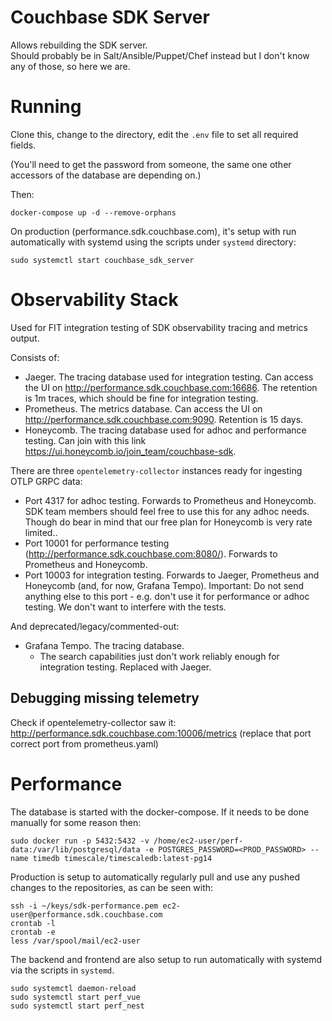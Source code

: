 # Couchbase SDK Server
Allows rebuilding the SDK server.  
Should probably be in Salt/Ansible/Puppet/Chef instead but I don't know any of those, so here we are.

# Running
Clone this, change to the directory, edit the `.env` file to set all required fields.

(You'll need to get the password from someone, the same one other accessors of the database are depending on.) 

Then:
```
docker-compose up -d --remove-orphans
```

On production (performance.sdk.couchbase.com), it's setup with run automatically with systemd using the scripts under `systemd` directory:

```
sudo systemctl start couchbase_sdk_server
```

# Observability Stack
Used for FIT integration testing of SDK observability tracing and metrics output.

Consists of:

* Jaeger.  The tracing database used for integration testing.  Can access the UI on http://performance.sdk.couchbase.com:16686.  The retention is 1m traces, which should be fine for integration testing. 
* Prometheus.  The metrics database.  Can access the UI on http://performance.sdk.couchbase.com:9090.  Retention is 15 days.
* Honeycomb.  The tracing database used for adhoc and performance testing.  Can join with this link https://ui.honeycomb.io/join_team/couchbase-sdk.

There are three `opentelemetry-collector` instances ready for ingesting OTLP GRPC data:

* Port 4317 for adhoc testing.  Forwards to Prometheus and Honeycomb.  SDK team members should feel free to use this for any adhoc needs.  Though do bear in mind that our free plan for Honeycomb is very rate limited..
* Port 10001 for performance testing (http://performance.sdk.couchbase.com:8080/).  Forwards to Prometheus and Honeycomb.
* Port 10003 for integration testing.  Forwards to Jaeger, Prometheus and Honeycomb (and, for now, Grafana Tempo).
Important: Do not send anything else to this port - e.g. don't use it for performance or adhoc testing.
We don't want to interfere with the tests.

And deprecated/legacy/commented-out:

* Grafana Tempo.  The tracing database.
  * The search capabilities just don't work reliably enough for integration testing.  Replaced with Jaeger.

## Debugging missing telemetry
Check if opentelemetry-collector saw it: http://performance.sdk.couchbase.com:10006/metrics (replace that port correct port from prometheus.yaml) 

# Performance
The database is started with the docker-compose.  If it needs to be done manually for some reason then: 
```
sudo docker run -p 5432:5432 -v /home/ec2-user/perf-data:/var/lib/postgresql/data -e POSTGRES_PASSWORD=<PROD_PASSWORD> --name timedb timescale/timescaledb:latest-pg14
```

Production is setup to automatically regularly pull and use any pushed changes to the repositories, as can be seen with:

```
ssh -i ~/keys/sdk-performance.pem ec2-user@performance.sdk.couchbase.com
crontab -l
crontab -e
less /var/spool/mail/ec2-user
```

The backend and frontend are also setup to run automatically with systemd via the scripts in `systemd`.

```
sudo systemctl daemon-reload
sudo systemctl start perf_vue
sudo systemctl start perf_nest
```